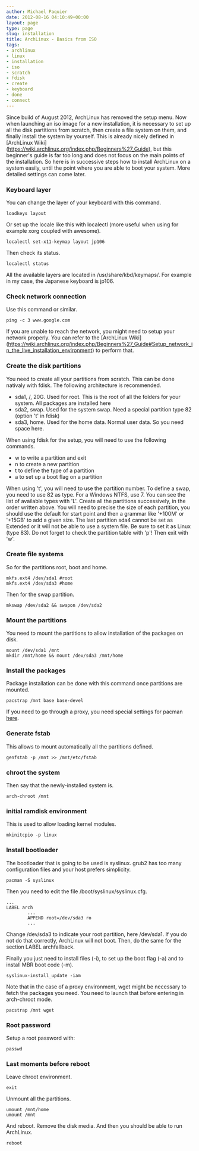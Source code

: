```yaml
---
author: Michael Paquier
date: 2012-08-16 04:10:49+00:00
layout: page
type: page
slug: installation
title: ArchLinux - Basics from ISO
tags:
- archlinux
- linux
- installation
- iso
- scratch
- fdisk
- create
- keyboard
- done
- connect
---
```

Since build of August 2012, ArchLinux has removed the setup menu. Now
when launching an iso image for a new installation, it is necessary to
set up all the disk partitions from scratch, then create a file system
on them, and finally install the system by yourself. This is already
nicely defined in [ArchLinux Wiki]
(https://wiki.archlinux.org/index.php/Beginners%27_Guide), but this
beginner's guide is far too long and does not focus on the main points
of the installation. So here is in successive steps how to install
ArchLinux on a system easily, until the point where you are able to boot
your system. More detailed settings can come later.

### Keyboard layer

You can change the layer of your keyboard with this command.

    loadkeys layout

Or set up the locale like this with localectl (more useful when using
for example xorg coupled with awesome).

    localectl set-x11-keymap layout jp106

Then check its status.

    localectl status

All the available layers are located in /usr/share/kbd/keymaps/. For
example in my case, the Japanese keyboard is jp106.

### Check network connection

Use this command or similar.

    ping -c 3 www.google.com

If you are unable to reach the network, you might need to setup your
network properly. You can refer to the [ArchLinux Wiki]
(https://wiki.archlinux.org/index.php/Beginners%27_Guide#Setup_network_in_the_live_installation_environment)
to perform that.

### Create the disk partitions

You need to create all your partitions from scratch. This can be done
nativaly with fdisk. The following architecture is recommended.

  * sda1, /, 20G. Used for root. This is the root of all the folders for
your system. All packages are installed here	
  * sda2, swap. Used for the system swap. Need a special partition type
82 (option 't' in fdisk)
  * sda3, home. Used for the home data. Normal user data. So you need
space here.

When using fdisk for the setup, you will need to use the following
commands.

  * w to write a partition and exit	
  * n to create a new partition
  * t to define the type of a partition
  * a to set up a boot flag on a partition

When using 't', you will need to use the partition number. To define a
swap, you need to use 82 as type. For a Windows NTFS, use 7. You can see
the list of available types with 'L'.
Create all the partitions successively, in the order written above. You
will need to precise the size of each partition, you should use the
default for start point and then a grammar like '+100M' or '+15GB' to add
a given size. The last partition sda4 cannot be set as Extended or it will
not be able to use a system file. Be sure to set it as Linux (type 83).
Do not forget to check the partition table with 'p'! Then exit with 'w'.

### Create file systems

So for the partitions root, boot and home.

    mkfs.ext4 /dev/sda1 #root
    mkfs.ext4 /dev/sda3 #home

Then for the swap partition.

    mkswap /dev/sda2 && swapon /dev/sda2

### Mount the partitions

You need to mount the partitions to allow installation of the packages on
disk.

    mount /dev/sda1 /mnt
    mkdir /mnt/home && mount /dev/sda3 /mnt/home

### Install the packages

Package installation can be done with this command once partitions are
mounted.

    pacstrap /mnt base base-devel

If you need to go through a proxy, you need special settings for pacman
[here](http://michael.otacoo.com/manuals/arch-linux/proxy-settings/).

### Generate fstab

This allows to mount automatically all the partitions defined.

    genfstab -p /mnt >> /mnt/etc/fstab

### chroot the system

Then say that the newly-installed system is.

    arch-chroot /mnt

### initial ramdisk environment

This is used to allow loading kernel modules.

    mkinitcpio -p linux

### Install bootloader

The bootloader that is going to be used is syslinux. grub2 has too many
configuration files and your host prefers simplicity.

    pacman -S syslinux

Then you need to edit the file /boot/syslinux/syslinux.cfg.

    ...
    LABEL arch
            ...
            APPEND root=/dev/sda3 ro
            ...

Change /dev/sda3 to indicate your root partition, here /dev/sda1. If you
do not do that correctly, ArchLinux will not boot. Then, do the same for
the section LABEL archfallback.

Finally you just need to install files (-i), to set up the boot flag (-a)
and to install MBR boot code (-m).

    syslinux-install_update -iam

Note that in the case of a proxy environment, wget might be necessary to
fetch the packages you need. You need to launch that before entering in
arch-chroot mode.

    pacstrap /mnt wget

### Root password

Setup a root password with:

    passwd

### Last moments before reboot

Leave chroot environment.

    exit

Unmount all the partitions.

    umount /mnt/home
    umount /mnt

And reboot. Remove the disk media. And then you should be able to run
ArchLinux.

    reboot
